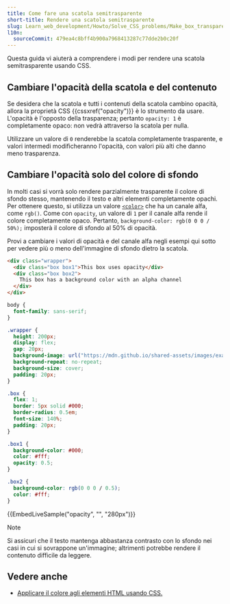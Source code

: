 ```yaml
---
title: Come fare una scatola semitrasparente
short-title: Rendere una scatola semitrasparente
slug: Learn_web_development/Howto/Solve_CSS_problems/Make_box_transparent
l10n:
  sourceCommit: 479ea4c8bff4b900a7968413287c77dde2b0c20f
---
```


Questa guida vi aiuterà a comprendere i modi per rendere una scatola semitrasparente usando CSS.

## Cambiare l'opacità della scatola e del contenuto

Se desidera che la scatola e tutti i contenuti della scatola cambino opacità, allora la proprietà CSS {{cssxref("opacity")}} è lo strumento da usare. L'opacità è l'opposto della trasparenza; pertanto `opacity: 1` è completamente opaco: non vedrà attraverso la scatola per nulla.

Utilizzare un valore di `0` renderebbe la scatola completamente trasparente, e valori intermedi modificheranno l'opacità, con valori più alti che danno meno trasparenza.

## Cambiare l'opacità solo del colore di sfondo

In molti casi si vorrà solo rendere parzialmente trasparente il colore di sfondo stesso, mantenendo il testo e altri elementi completamente opachi. Per ottenere questo, si utilizza un valore [`<color>`](/it/docs/Web/CSS/color_value) che ha un canale alfa, come `rgb()`. Come con `opacity`, un valore di `1` per il canale alfa rende il colore completamente opaco. Pertanto, `background-color: rgb(0 0 0 / 50%);` imposterà il colore di sfondo al 50% di opacità.

Provi a cambiare i valori di opacità e del canale alfa negli esempi qui sotto per vedere più o meno dell'immagine di sfondo dietro la scatola.

```html live-sample___opacity
<div class="wrapper">
  <div class="box box1">This box uses opacity</div>
  <div class="box box2">
    This box has a background color with an alpha channel
  </div>
</div>
```

```css hidden live-sample___opacity
body {
  font-family: sans-serif;
}

.wrapper {
  height: 200px;
  display: flex;
  gap: 20px;
  background-image: url("https://mdn.github.io/shared-assets/images/examples/balloon.jpg");
  background-repeat: no-repeat;
  background-size: cover;
  padding: 20px;
}

.box {
  flex: 1;
  border: 5px solid #000;
  border-radius: 0.5em;
  font-size: 140%;
  padding: 20px;
}
```

```css live-sample___opacity
.box1 {
  background-color: #000;
  color: #fff;
  opacity: 0.5;
}

.box2 {
  background-color: rgb(0 0 0 / 0.5);
  color: #fff;
}
```

{{EmbedLiveSample("opacity", "", "280px")}}

> [!NOTE]
> Si assicuri che il testo mantenga abbastanza contrasto con lo sfondo nei casi in cui si sovrappone un'immagine; altrimenti potrebbe rendere il contenuto difficile da leggere.

## Vedere anche

- [Applicare il colore agli elementi HTML usando CSS.](/it/docs/Web/CSS/CSS_colors/Applying_color)
